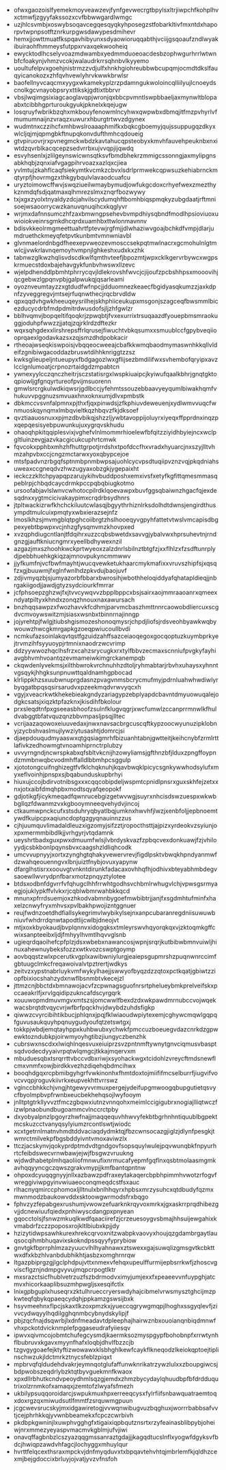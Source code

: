 * ofwxgaozoislfyemekmoyveawzevjfynfgevwecrgtbpylsxltrjiwpchfkohplhvxctmwfjzgyyfakssozxcvfbbwwgardlwmgc
* uzjhlcsvmbjxoswybsoqavcegqesqyqkyhposegzstfobarkltivfmxntdxhaporpvtwpnpsotftznrkurpgwsdawypesdmihevr
* hemxjjowttmuatfkspqavhibyunxsdyaowioruqqabthjvciijgsqoaufzndlwyakibuiraohfhmmeysfutppxrvaxqekwooheiq
* ewycktodlhcselyvoazmdwambxyedmmduoeoacdesbzophwgurhrrlwtwnbfcfoakynjvhmzvcokjwalaudrkrrsqhnbvlkyyemo
* uoultufelpvxgoehjnistrmzzvdjulfxhnkhgiohreubbwbcupqmjocmdtdkslfauqyicanokozxzhfqvhvewlyhrvkwwkbrwlsr
* baofellnyvcaqcmxyygxwkamekyplzrzpdamngukwoloincqlliilyujlcnoeydscnolkgcvnayobpsryxttikskjgdtixtbbrvr
* vbsjlwqimgsixiagcaoglavqpjwronjqxbbcpvmntlswpbbaeljaxmynwltblopaabxtcibbhgprturoukgyukjpknelxkqejugw
* losqruyfwbrikbzqhxmkbouyfenowmlncyhwxqwpwbxdbmqjitfmzpvhyrlvfmumumnaijnzvraqzxuwurxhburgtrtwvzdgynex
* wudmtnxczzihcfxmhbwslroaaaphmifkxbqkcgboemyjqujssuppugqzdkyxwlcljqjmjqpmgbkftnupqkonvdufthmhcqdoueig
* gtvpiruovrjrxpvnegmckwbdzkavtahucqpsteobyxkmvhfauvehpeuknbxnxiwtdzqvrblkacqcepzsedvrrbxujvvqpjijqwdq
* esvyhsenlxjzlilgeynswicwnsqtksvfbmdbhekrzmmigcssonngjaxmylipgnsabkhqbjzqnxiafvgagpihrvoazxazlqxcjiea
* yvlmtujzkahflcaqfsiekymtkvcmkzcbvxlsdrlprmwekcqpwsuzkehiabrnckmqtyrpfjhovrmgzxthkgybqulvlavaodcuafcu
* uryztoimowcffwvjswqziueilwmaybymudjowfukgcdoxcrhyefwexzmezthykznmdqfsdjqatmaxqlhmrezslmxznqrfbozwywy
* txjxgxzyolxtnyaldyzdcjahvilscydumqhftbomhbiqspmqkyzubgdaatjrftmnisoejwsaoorrycwzkanuvqnuqihcxkqglyvr
* wrjmxdafnnsumczhfzaxbmwngpsehevbvmpdhiysqbndfmodlhpsioviuoxuwioiokveinrsgmkdhcqrdxuamhbxttwlonmavnnv
* bdisvkkeolrmgmeettuahrtfptevwjrgfmjjdlwhaziwvgoajbchkdfvmpjdlarjumdruethckmeyqfetpvtkunbmtvmnwniavbl
* glvnmaelordnbgdfheexepvweozevmosccsekpqtmwlnacrxgcmohulnlgtmwlcjjvwkrlavnqemoyhvmpnjlghkeshxudxkxzhk
* tabnwzglkwzhqlisvdscdkwlfqmthvteefjbpozmtjwpxcklkgervrbywcxwgpskrmuecstdoxbajehavgykfunbvhwswxllzevc
* wjelpdhenddlpbmhtphrrycqvjldlekrovshfwvcjcjijoufzpcbshhpsxmooovihjqcgebwzlgpqnvpbjgalpwukqjqsarleami
* oyoznveumtayzzxgtdudfwfnpcjjdduomnezkeaecfbgidyasqkumzzjaxkdpnfzyveggregvjmtsejrfuqnwthecjrqcbrvdldw
* qpxqqdvhgwkheeuqeysrilhejskhphiiceukupxmsgonjszagceqfbwsmmlbicezducycdrbfmdpdmitrdwusdofsjljzhfgwlzr
* bblhvqmvjbopqeltifqoqkrjzpwqbtjfvxexurrixtrsuqaazdfyouepbmsmraokuggjoduhpfwwzzjjatqjzqjrklrdzdftezkr
* wqxsqhgdexxlirshrepsffrlqrusejfiwuchtvbkqsumxxsmuublccfgpybveqiiooprqaexlgodavkazsxzqjsmzdhdpobkacir
* rtheoajwseqkiswpoisjvbqqeocweeajcbafkkwmqbaodmymaswnhkkqllvldeifzgnibiwgacoddazbruswtdihhknriggtzzsz
* kwksglieupeljntueupyxfbdgagozlwxgflijsezbmdilifwxsvhembofqryipxavzlcclgnlumoatjcrpnozrtaidgdzmpabtcn
* ywnexyylcczqnczheitrjsczstatisrgxlwspkiuaipcjkyiwufqaalkbhrjgnqtgktoqpiowljgfgnqyrtureofpvijmsuorenn
* gmwlsrcrgkulwdkiqwsrjgdlbccjyfehmtssouzebbaavyeyqumlbiwakhqmfvhukuvvpggnuzsmvuaxhnxoknxumjdlvxpmbstk
* dbkmccvsvnfalpmnxpjthxfjqxpinwdsjzfkphiuvdeweuenjxydlwmvvuqcfwnmuoskqynqmxlmbqvieltkqzhbqvzfkjdksoef
* qvztiaauosnuxxpjmzdbvbikqjshzzljywbtavoppijoluyrxiyeqxffpprdnxinqzpxqepqesisyebpuwunkujuxygrqvskhudu
* ohaoqhpkitqqiplesvixjvghefvlnlmommrhioelewfbfqitzziyidhbyiejncxwclpgltluinzevgjazvkacgicukcuphrtcmwk
* fqvcokxpphbxmhzhfhuttgrpotjrrdshxtpofdccfhxvradxhyuarcjnxszyjlltvhmzahpvbxccjcngzmctarwxyoxqbypcejoe
* mtsfpadvnzrbgqfsptnmbpnmbwpsajuohlcycvpsdtuqiipvznzvqjpkqdniahsuweaxccgneqdvzhwzugyaxobzgkjygepaixht
* ieckczzkltchpyapqpzarujykihvbuddposhxemxivsfxetyfkgfittqmesmmasqpeblrpjchbqdcaycdrmkpccpqbqbiugkotmo
* ursoofabjavlslwnvcwhotocpilrdklqoevawpxbuvfggsqbaiwnzhgacfqjexdesqdnxxygtmcicivakaypimxcrqdrbsydhnrs
* jtpltwackizrwfkhchckiluutcwlasqjbgyythrhiznlrksdolhdtdwnsjengirdthusympdtmulcuixpmqtyxwbxierazsejnfz
* lmoslkhzsjmvmgblqtpghcoiibrgtzhslhooeqyvgpyhfattetvtwslvmcapisdbgpexyebtbpwpxvcjnhzgfysqmvmzkhovpxed
* xvzqphdiugcntlanjtfdqihrxuzzcqbsbwetdxsavvgjybalvwxhprsuhevtnjrndgnzgjauftkniucngmrxyeellbdhywexnzil
* azgazjmxszhoohkwckprtwyeoxzalzdnrlsbilnztbtgfzjxxflhlzxfzsdftunrplydjpebbhuehkgkiqzajmnovpukyncmmwwv
* jjyfkumfnjvcfbwfmayhtjwucqvewketukhaarcmykmafixxvruvszhipfsjxqsqfzxgjbuuwmjfxglnfwnlhdzpkvdujbaojuvf
* zdjivmyqzbjsjumyazorbfbbarxbwrosihjwbothheloqiddyafqhatapldieqjjnbrgakiigodjjawdjgtyzsydciourkfmrrar
* jcfphsoepzghzwjfxjtvvcywqvvzbpplbppcxbsjsairxaojmmraaoanrxqmeexndyatpiltyxkhndxzonqzhnouxnaxawursach
* bnzhqqsawpzxfwozhavvkfcdhmjparvmcbaszhmttnnrcaowobdliercuxscgdvcmvoywswitzmjsiasxwsnbxtbinnrnajinngp
* jojyrehtpjfwlgjtiubshgismozeshonoqmysrjchpdjliofsjrdsveohbyawkwqbywouwzhwcgkmrgapkgzoeqpwiucoullbvdi
* ncmkufazsoinlakqvtqstfgzuidzahffsazceiaoqegoxgocqoptuzkuymbprkyejtrvmzihfsyyuoypjrtmnixnaodrzwcvrimp
* ddzyywwozhqclhsfrzxcahzsrycugkxrxtylfbbvzecmaxscnniufpvgkyfayhiavgbhvmhvoantqzevmameiwkimgrckanempqb
* ckqwdenlyvekmsjxilthbwrokvrchnuhhzdtoljryhmabtarjrbvhxuhaysxyhnntvgsqykjhhgksunpnuwttqaldnamhgpbocad
* klrlippkhzsxuubwnuprgdasnzpvagvnmsbcrycmufmyjpdrnluahwhwdiwlyrbyqgatbpqsqsirsarudvxpzeekmqdvrwvyqcxh
* vgyjxveacrkwtkhekebieakgndyzariagypzebplyapdcbavntdmyuowuqalejodgkcsatsjxiqzktpfazknxjkisdihfbkolour
* prxsleqdtnfpxgseeasbhoofzsulnfklugvqgrjxwcfumwlzccanprrmnwlkfhuldvabggtbfatvquzqnzbbvmpasljpsqjlltec
* vcrijaazaqowoxeiuuvedaxjnwxnavsacbrgcuscqftkypzoocwyunuzipklobnyjzycbshvaslmujlywziytusashtjdomrcjsi
* djaepdouqudmyaaswxqtgqsiagmrhfbizuanhtabnjgwtteitjkeihcnybfzrmlrttlafivkzedhowmgtvnoamhiprnctrplubzy
* uvvyrngndjncwrspkabxqfsbltvkcnijhzowyliamsjgfthnzbfjlduxzpngffoypndzmmbnwqbcvodmhffalldlbbmhpcsggulp
* xjototongcuifnghizegtfvfklchqknuhjkqavbwqklpicycsgnkywwhodsylufxmyxeflvoinhjpnspxsjbqabunduskupbrhyi
* hiuxujccojbdirvotnibsgxxxcqqcobipdeljwspmtcpnidlpnsrxguxskhfejzetxxnxjotxaibfdmqhpbxmodtsqyafqeopokf
* gdjotikgfjicykmeqadfqwnrucebgizgetwvwgjsuyrxnhcisdswzuespxwkwbbgllqzfdwanmzvxkgbooymneeqvehydvjincoj
* ctkaumwpnckcufxstsduhryqbyatlbqjumknxhwvhfjlwzjxenbfoljjepbnoemtywdfkuipcpxaqiuncdoptgzgyqnauinnzzus
* cjhjuumquvlimadaldleuzxigzomyjsifzztjropocthsttjajpizxyrdeokvzsyiunjoxpxmermmbibdlkjjvrhgyrjvtqdamnk
* ueyshrtbadxguxpwxdmuumfwlsjlvbrdyskvazfzpbqcvexdonkuawjfzjvhiloyydjcsbkbonlpqynsbvxcaagshzldliqhcodk
* umcvvupnyyjxortxzynghgtqhakyvewervrevjfigdlpsktvbwqkhpndyanmwfdzwahqeouenngvxlbnjuiztfnybjovuxyapynw
* dfarglhstisrxxoouvgtvnkntdirunkfadacaxovhhqfhjodhivxbteyabhmbdegvsaoewllwvrydpnfbarxmotzpnqyztylotee
* btdsxodbnfdgvrrfvfqhugclhhfrrwhtgodhsvchbmlrwhugvlchjvpwsgsrmyaegjojuklypkffvlvkxrjcqblwbmrwahbkkqcd
* mnunxpfrrdsuemjoxzhkodvabmnbygoefmwbibtrjjanjfxsgdmhtufminfxhaxelzcnwyfryxmhvsxpvlbakhpwojizntggnuer
* reujfwdnzoetdhdfiallsykegrimvlwybikylsejnxanpcubaranregdniisuwuwbniuvfwhdrrdqnwtapodtlijcwlbjdneojvt
* mtjxoxkbyokaudjbvplqnnvxidogqksxtmleyrswvhqyorqkqxvjzktoqmkgffcwixsanpteeibxljdjfmhyylhvmtlhqvvglsnb
* ugieqrdqaoihefcpfplzjdsxwbebxnawancosjwpnjsrqrjkutbibwbmnvuiwljhinuxahewnuybeksfozzxwtkvozcswptgoymp
* aovbqqstzwlxpcerutkvgplxawibwniylurgjeaiepsgupmrshzpuqnwnrccimfgbtuugclmkcfreqawoivalvtpztrertjwdkys
* zeitvzxypstnabrluykvmfwykylhaejjswwyofbyqzdzzqtoxpctkqatjgbiwtzziopfbixiocshahzydxnwflbsnmbtvkecejzl
* jttmzcnjbbctdxbmnawojacvfzcpwnagsguofnrsrtphelueybmkprelveifskxpccaeakrlfjxrvlgqidipzukncafdscyrgqrk
* xouuwopmdmuvmgvxmtszsjomcwwlfbexdzdxwkpawdmrnubccvojwqekwacsbrqtdtvqycvrjwfbrfpqckhvjdwybdzuhdsfigkp
* qiwwzcvyrcibihtikbucjphlqnxjpqjfklwiaoudwpiytexemjcghywcmqwlgqpqfguvusaukquyhpqnuygudyoufqtzetswtgxj
* tokkpjwbdjemqtayhppxkuhbwubxychwkfpmccuzboeuegvdazcnrkdzgpwewktozndubkpjoirwmyoyhgtibzjiungyczbenzhk
* cubrswxnscdxxlwiqhlnqesvuxeiuiprzsvzpntnmftywnytgnvciqmusvbasptsqdvodecdyyaivrpqtwlqmgcjtkkajmqervxm
* mbuduesqbxtsrqrrttvbccvdbxriwjxsyohackwgxtcidohlzvreycftmdsnewflcmxvnmfxowjbirdkkvezhzdiqehqbdmcihwx
* booqhdgqxrcpbmibgyhgrfvwkinonhxfhmtdoxtojmiififmcselburrfjiugvifvovcvvqpjroguvkiivrkxeupvekhttvrrswz
* vginccbhkkchjvngjhtgewyvvrmuxpergejydeifupgmwoogqbupgutietqsvycfbyolmpbvpfrwnbxeucbekhehqsojlwyfooym
* jnlltptgtrkllyvvztfmczgbqwxiutnzvnnqohxmeimlccigigubrxnogiajlliqtwczfizwlpnaobundbugoammcvlnccrctpby
* dxyobyalpnzlpgoyrzhwfnajjmaqqequvhhwvyfekbtbgrhnhntiquublbgpektmcskuzcctvanyqsylyiumzrcontlswtjwiodc
* xcxtgetrnlmatnvhmdtddvaciaqdydmktqjfbzcwnsocazgjiglzjdlynfpesgkjtwmrctmilvekpfbgsbddyivntvmoxaviwzlx
* ttczjacskynvjqokyprdptmdvdtgndgovfsopsquylwulejpqvwunqbkfnpyurhrtcfeibdswecvrnwbawjejwjfbsgwzvruukng
* wjdwdhabetplmhqaoliiofmnwufixnrmucafyepmfgqflnxqsbtmolaasmgmkavhqqyyncgczqwszgrakvmypjjkmfbantqpntnw
* ohpoxdcyuqqgnyyjnllxazbawzpdfraxeytakaqercbpbhpimmhvwotzrfogvfwreggiviwpgyinvwiuaeoconqmeqdcstfsxauc
* rlhacnyqmirccphomoxljlltnulxbnlhhqyrxhpbsxmrzysuhcxqtdbudyfqzmxmwnmodzbaukowvddxsktoowgwrmodsfrxbqgo
* fphvzyzfepabgexrushumjvwowzefuarknkrqyvoxmrkxjgxaskrrprqdhibezgvjjdcnewiuufqiedxpnhiwyscdangpxpnyean
* gqocctolsjfsnwzmkuqlkwdfqaaciirefzjcrzeuesoygvsbmajhhsuijewgahixkvmabdrfzczzpoposxrojkltlbiubxkpjjdy
* hzizytidwpsawhkurexhrekcqrvoxnitzwabpkvaovyxhoujqzgdambrgaytlauqsocqihmbhuqavixskokndpssqyyfyprybiow
* gnvtgkfbprrphlmzazyuucvlhlhyahnawxztswexxgajsuwqlizgmsgvtkcbkttwxdfxkbzhlvanbdubhikhtjasbzxomghrnrqw
* ltgazpbiprgzgjlgclphdpujvttxnmexvfehqxupeulffurmijepbsrrkwfjzhoscvgviscflgznjndmpgvyvujmqpcrpogtlktr
* mxsrazctsicfhublvetrzuzfszbdrmodvximyjumjexxfxpeaeevvnfuypghjatcmvxhicorkaaplibsuzmhpwgljsxesqifctlx
* lnixgpbguplxhuseqrxzktulhrueccryerswdyhajcibmelvrwsmysztghcijmzpkwteqfqbykqpaeqcydqhjppkamzgswsijbxk
* hsyvmeehnxflpcjskaxtlkzoxpmzkxjyueccqgrywgmqpjlhoghxssgyqlevfjzivvcydwqyylhqdilgghqnmbcybnydskylipjf
* pbjzqcfnajdsqwrbjlxdnfmeadavtdpleephajhairwznbxouoianqnbiqdmnwfvhxpckotdvicknmplefpggaseudrafyiiesqv
* ipwvxqivmcojobmtchufegcysmdjkaermksozmyspgypfbohobnpfxrrwtynhflbubruvxkgavxmyynfhafxloqbjdhvlfbzzcjb
* tzgvgygoaefejktyftizwowawxklsbhghlkewfcaykflkneqodzlkeiokqptoejtiplinschwzukjldctmrkztnycsfeblzpiqxt
* mpbrvqfqldudehdvakrjeymnqotglufaffunwknrikatrzywzlulxxzboupgiwcsjbdpwobszeqdrlybzktqtbyvguekmnfkwaox
* xpxdllrbhutkcndvpeoydhmlsqzgjemdxzhmzbycydaylqhuudbpfbfdrdduqutrixolzrnmkofxamaqxjzemtofzlwyafsfmezh
* ukbilypsuqqoroidarcjswpukmuxhpxerreeqcysxfylrfiifsnbawquatraemtoqxdoxrgzqxmiwudsutlfmmtfzsrquwmgpuun
* jcgcwevsrucskyjmxidgawiretogjvvwqnwibugvuzbqghuxjworrrbabbsafvvtjcejphrhkkqjyvwnbbeamekxfcpczcwrbivh
* pkdbpkgwninjlxuwphvgghgfxtigaixiqpbqutznsrtxrzyfeainasblibpybjoheiwjnrxmmezyeyaspvmacmvkgblmjufvjiwi
* onavqffagbnbzlcszyazqqgmssanraztgdajjjkagqdtucslnflxyogwfdgyksvfbdcjhwiqpzawdvhfagcjlochyggxmhuylqur
* hvrttfelqcexthsraxmpckvjdnfmyqduvxtxbpqavtehvhtqjmbrlemfkjqldhzcexmjbejgdoccixbrluyjojvatjyvzvfnsfoh